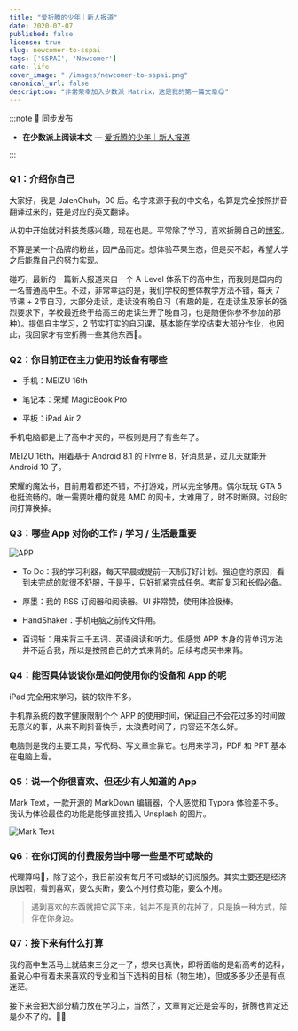 ```yaml
---
title: "爱折腾的少年｜新人报道"
date: 2020-07-07
published: false
license: true
slug: newcomer-to-sspai
tags: ['SSPAI', 'Newcomer']
cate: life
cover_image: "./images/newcomer-to-sspai.png"
canonical_url: false
description: "非常荣幸加入少数派 Matrix，这是我的第一篇文章😋"
---
```


:::note 🍮 同步发布

- **在少数派上阅读本文** — [爱折腾的少年｜新人报道](https://sspai.com/post/61278)

:::

### Q1：介绍你自己

大家好，我是 JalenChuh，00 后。名字来源于我的中文名，名算是完全按照拼音翻译过来的，姓是对应的英文翻译。

从初中开始就对科技类感兴趣，现在也是。平常除了学习，喜欢折腾自己的[博客](https://blog.jalenchuh.cn)。

不算是某一个品牌的粉丝，因产品而定。想体验苹果生态，但是买不起，希望大学之后能靠自己的努力实现。

碰巧，最新的一篇新人报道来自一个 A-Level 体系下的高中生，而我则是国内的一名普通高中生。不过，非常幸运的是，我们学校的整体教学方法不错，每天 7 节课 + 2节自习，大部分走读，走读没有晚自习（有趣的是，在走读生及家长的强烈要求下，学校最近终于给高三的走读生开了晚自习，也是随便你参不参加的那种）。提倡自主学习，2 节实打实的自习课，基本能在学校结束大部分作业，也因此，我回家才有空折腾一些其他东西🤣。

### Q2：你目前正在主力使用的设备有哪些

- 手机：MEIZU 16th

- 笔记本：荣耀 MagicBook Pro

- 平板：iPad Air 2

手机电脑都是上了高中才买的，平板则是用了有些年了。

MEIZU 16th，用着基于 Android 8.1 的 Flyme 8，好消息是，过几天就能升 Android 10 了。

荣耀的魔法书，目前用着都还不错，不打游戏，所以完全够用。偶尔玩玩 GTA 5 也挺流畅的。唯一需要吐槽的就是 AMD 的网卡，太难用了，时不时断网。过段时间打算换掉。

### Q3：哪些 App 对你的工作 / 学习 / 生活最重要

![APP](https://u.jalenchuh.cn/newcomer-to-sspai/01.png)

- To Do：我的学习利器，每天早晨或提前一天制订好计划。强迫症的原因，看到未完成的就很不舒服，于是乎，只好抓紧完成任务。考前复习和长假必备。

- 厚墨：我的 RSS 订阅器和阅读器。UI 非常赞，使用体验极棒。

- HandShaker：手机电脑之前传文件用。

- 百词斩：用来背三千五词、英语阅读和听力。但感觉 APP 本身的背单词方法并不适合我，所以是按照自己的方式来背的。后续考虑买书来背。

### Q4：能否具体谈谈你是如何使用你的设备和 App 的呢

iPad 完全用来学习，装的软件不多。

手机靠系统的数字健康限制个个 APP 的使用时间，保证自己不会花过多的时间做无意义的事，从来不刷抖音快手，太浪费时间了，内容还不怎么好。

电脑则是我的主要工具，写代码、写文章全靠它。也用来学习，PDF 和 PPT 基本在电脑上看。

### Q5：说一个你很喜欢、但还少有人知道的 App

Mark Text，一款开源的 MarkDown 编辑器，个人感觉和 Typora 体验差不多。我认为体验最佳的功能是能够直接插入 Unsplash 的图片。

![Mark Text](https://u.jalenchuh.cn/newcomer-to-sspai/02.png)

### Q6：在你订阅的付费服务当中哪一些是不可或缺的

代理算吗🤣，除了这个，我目前没有每月不可或缺的订阅服务。其实主要还是经济原因啦，看到喜欢，要么买断，要么不用付费功能，要么不用。

> 遇到喜欢的东西就把它买下来，钱并不是真的花掉了，只是换一种方式，陪伴在你身边。

### Q7：接下来有什么打算

我的高中生活马上就结束三分之一了，想来也真快，即将面临的是新高考的选科，虽说心中有着未来喜欢的专业和当下选科的目标（物生地），但或多多少还是有点迷茫。

接下来会把大部分精力放在学习上，当然了，文章肯定还是会写的，折腾也肯定还是少不了的。🙇‍♂️

[^0]: Banner from [Icons8](https://icons8.com/)
